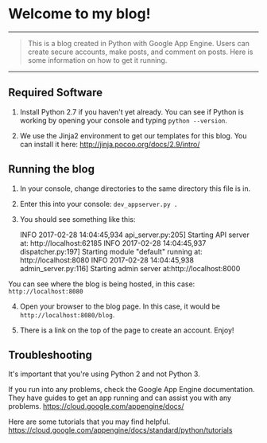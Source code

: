# Welcome to my blog!
----

> This is a blog created in Python with Google App Engine. Users can create secure accounts, make posts, and comment on posts. Here is some information on how to get it running.

----
## Required Software
1. Install Python 2.7 if you haven't yet already. You can see if Python is working
by opening your console and typing `python --version`.

2. We use the Jinja2 environment to get our templates for this blog. You can install it
here: http://jinja.pocoo.org/docs/2.9/intro/

## Running the blog
1. In your console, change directories to the same directory this file is in.

2. Enter this into your console:    `dev_appserver.py .`

3. You should see something like this:


    INFO     2017-02-28 14:04:45,934 api_server.py:205] Starting API server at: http://localhost:62185
    INFO     2017-02-28 14:04:45,937 dispatcher.py:197] Starting module "default" running at: http://localhost:8080
    INFO     2017-02-28 14:04:45,938 admin_server.py:116] Starting admin server at:http://localhost:8000

You can see where the blog is being hosted, in this case: ```http://localhost:8080```

4.  Open your browser to the blog page. In this case, it would be ```http://localhost:8080/blog```.

5.  There is a link on the top of the page to create an account. Enjoy!

## Troubleshooting
It's important that you're using Python 2 and not Python 3.

If you run into any problems, check the Google App Engine documentation. They have guides to get an app running and can assist you with any problems.
https://cloud.google.com/appengine/docs/

Here are some tutorials that you may find helpful.
https://cloud.google.com/appengine/docs/standard/python/tutorials

